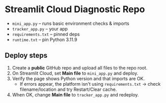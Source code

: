 # Streamlit Cloud Diagnostic Repo
- `mini_app.py` – runs basic environment checks & imports
- `tracker_app.py` – your app
- `requirements.txt` – pinned deps
- `runtime.txt` – pin Python 3.11.9

## Deploy steps
1) Create a **public** GitHub repo and upload all files to the repo root.
2) On Streamlit Cloud, set **Main file** to `mini_app.py` and deploy.
3) Verify the page shows Python version and that imports are OK.
   - If errors appear, the platform isn't using `requirements.txt` → check filename/location and try Restart/Clear cache.
4) When OK, change **Main file** to `tracker_app.py` and redeploy.
